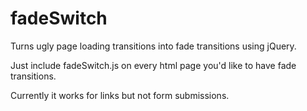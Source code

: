 fadeSwitch
==========

Turns ugly page loading transitions into fade transitions using jQuery.

Just include fadeSwitch.js on every html page you'd like to have fade transitions.

Currently it works for links but not form submissions.